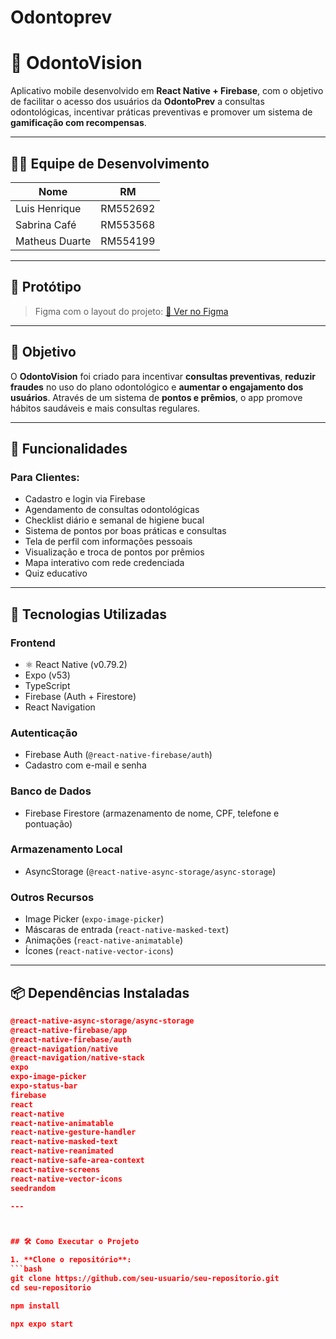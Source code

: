 # Odontoprev 
# 📱 OdontoVision

Aplicativo mobile desenvolvido em **React Native + Firebase**, com o objetivo de facilitar o acesso dos usuários da **OdontoPrev** a consultas odontológicas, incentivar práticas preventivas e promover um sistema de **gamificação com recompensas**.

---

## 👨‍💻 Equipe de Desenvolvimento

| Nome              | RM       |
|-------------------|----------|
| Luis Henrique     | RM552692 |
| Sabrina Café      | RM553568 |
| Matheus Duarte    | RM554199 |

---

## 📌 Protótipo

> Figma com o layout do projeto:
[🔗 Ver no Figma](https://www.figma.com/design/bcjn2QTO89G4ZaNqxyWiA6/mobile--Odontoprev?node-id=0-1&t=hEMu2GjeBLXWMkl2-1)

---

## 🎯 Objetivo

O **OdontoVision** foi criado para incentivar **consultas preventivas**, **reduzir fraudes** no uso do plano odontológico e **aumentar o engajamento dos usuários**. Através de um sistema de **pontos e prêmios**, o app promove hábitos saudáveis e mais consultas regulares.

---

## 📲 Funcionalidades

### Para Clientes:
- Cadastro e login via Firebase
- Agendamento de consultas odontológicas
- Checklist diário e semanal de higiene bucal
- Sistema de pontos por boas práticas e consultas
- Tela de perfil com informações pessoais
- Visualização e troca de pontos por prêmios
- Mapa interativo com rede credenciada
- Quiz educativo

---

## 🚀 Tecnologias Utilizadas

### Frontend
- ⚛️ React Native (v0.79.2)
- Expo (v53)
- TypeScript
- Firebase (Auth + Firestore)
- React Navigation

### Autenticação
- Firebase Auth (`@react-native-firebase/auth`)
- Cadastro com e-mail e senha

### Banco de Dados
- Firebase Firestore (armazenamento de nome, CPF, telefone e pontuação)

### Armazenamento Local
- AsyncStorage (`@react-native-async-storage/async-storage`)

### Outros Recursos
- Image Picker (`expo-image-picker`)
- Máscaras de entrada (`react-native-masked-text`)
- Animações (`react-native-animatable`)
- Ícones (`react-native-vector-icons`)

---

## 📦 Dependências Instaladas

```json
@react-native-async-storage/async-storage
@react-native-firebase/app
@react-native-firebase/auth
@react-navigation/native
@react-navigation/native-stack
expo
expo-image-picker
expo-status-bar
firebase
react
react-native
react-native-animatable
react-native-gesture-handler
react-native-masked-text
react-native-reanimated
react-native-safe-area-context
react-native-screens
react-native-vector-icons
seedrandom

---



## 🛠️ Como Executar o Projeto

1. **Clone o repositório**:
```bash
git clone https://github.com/seu-usuario/seu-repositorio.git
cd seu-repositorio

npm install

npx expo start
